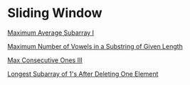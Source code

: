 # Sliding Window

[Maximum Average Subarray I](https://leetcode.com/problems/maximum-average-subarray-i/?envType=study-plan-v2&envId=leetcode-75)

[Maximum Number of Vowels in a Substring of Given Length](https://leetcode.com/problems/maximum-number-of-vowels-in-a-substring-of-given-length/?envType=study-plan-v2&envId=leetcode-75)

[Max Consecutive Ones III](https://leetcode.com/problems/max-consecutive-ones-iii/?envType=study-plan-v2&envId=leetcode-75)

[Longest Subarray of 1's After Deleting One Element](https://leetcode.com/problems/longest-subarray-of-1s-after-deleting-one-element/?envType=study-plan-v2&envId=leetcode-75)


